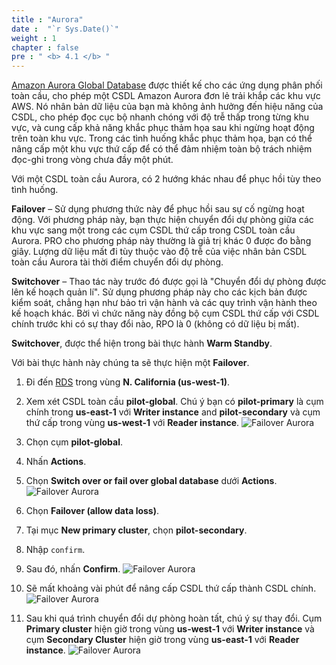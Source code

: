```yaml
---
title : "Aurora"
date :  "`r Sys.Date()`" 
weight : 1 
chapter : false
pre : " <b> 4.1 </b> "
---
```

[Amazon Aurora Global Database](https://aws.amazon.com/vi/rds/aurora/global-database/) được thiết kế cho các ứng dụng phân phối toàn cầu, cho phép một CSDL Amazon Aurora đơn lẻ trải khắp các khu vực AWS. Nó nhân bản dữ liệu của bạn mà không ảnh hưởng đến hiệu năng của CSDL, cho phép đọc cục bộ nhanh chóng với độ trễ thấp trong từng khu vực, và cung cấp khả năng khắc phục thảm họa sau khi ngừng hoạt động trên toàn khu vực. Trong các tình huống khắc phục thảm họa, bạn có thể nâng cấp một khu vực thứ cấp để có thể đảm nhiệm toàn bộ trách nhiệm đọc-ghi trong vòng chưa đầy một phút. 

Với một CSDL toàn cầu Aurora, có 2 hướng khác nhau để phục hồi tùy theo tình huống.

**Failover** – Sử dụng phương thức này để phục hồi sau sự cố ngừng hoạt động. Với phương pháp này, bạn thực hiện chuyển đổi dự phòng giữa các khu vực sang một trong các cụm CSDL thứ cấp trong CSDL toàn cầu Aurora. PRO cho phương pháp này thường là giả trị khác 0 được đo bằng giây. Lượng dữ liệu mất đi tùy thuộc vào độ trễ của việc nhân bản CSDL toàn cầu Aurora tài thời điểm chuyển đổi dự phòng.

**Switchover** – Thao tác này trước đó được gọi là "Chuyển đổi dự phòng được lên kế hoạch quản lí". Sử dụng phương pháp này cho các kịch bản được kiểm soát, chẳng hạn như bảo trì vận hành và các quy trình vận hành theo kế hoạch khác. Bời vì chức năng này đồng bộ cụm CSDL thứ cấp với CSDL chính trước khi có sự thay đổi nào, RPO là 0 (không có dữ liệu bị mất).

**Switchover**, được thể hiện trong bài thực hành **Warm Standby**.

Với bài thực hành này chúng ta sẽ thực hiện một **Failover**.

1. Đi đến [RDS](https://us-west-1.console.aws.amazon.com/rds/home?region=us-west-1#databases:) trong vùng **N. California (us-west-1)**.
2. Xem xét CSDL toàn cầu **pilot-global**. Chú ý bạn có **pilot-primary** là cụm chính trong **us-east-1** với **Writer instance** and **pilot-secondary** và cụm thứ cấp trong vùng **us-west-1** với **Reader instance**.
![Failover Aurora](../../../images/4.failover/4.1.aurora/4.1.1aurora.png?width=90pc)

3. Chọn cụm **pilot-global**.
4. Nhấn **Actions**.
5. Chọn **Switch over or fail over global database** dưới **Actions**.
![Failover Aurora](../../../images/4.failover/4.1.aurora/4.1.2aurora.png?width=90pc)

6. Chọn **Failover (allow data loss)**.
7. Tại mục **New primary cluster**, chọn **pilot-secondary**.
8. Nhập ```confirm```.
9. Sau đó, nhấn **Confirm**.
![Failover Aurora](../../../images/4.failover/4.1.aurora/4.1.3aurora.png?width=90pc)

10. Sẽ mất khoảng vài phút để nâng cấp CSDL thứ cấp thành CSDL chính.
![Failover Aurora](../../../images/4.failover/4.1.aurora/4.1.4aurora.png?width=90pc)

11. Sau khi quá trình chuyển đổi dự phòng hoàn tất, chú ý sự thay đổi. Cụm **Primary cluster** hiện giờ trong vùng **us-west-1** với **Writer instance** và cụm **Secondary Cluster** hiện giờ trong vùng **us-east-1** với **Reader instance**. 
![Failover Aurora](../../../images/4.failover/4.1.aurora/4.1.5aurora.png?width=90pc)
